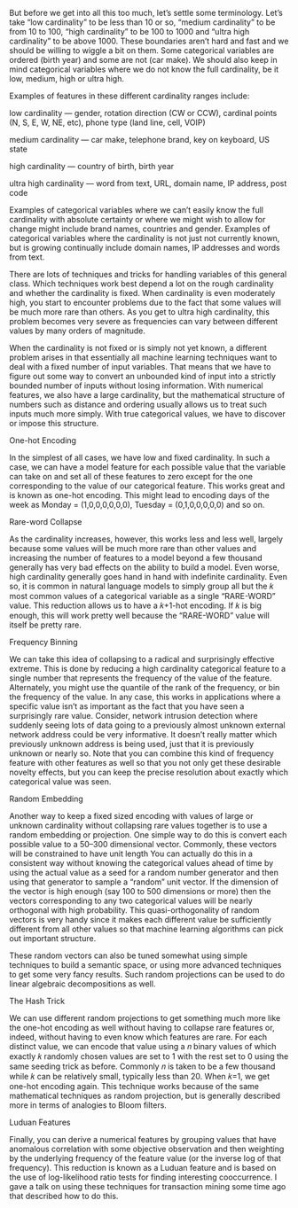 But before we get into all this too much, let’s settle some terminology. Let’s take “low cardinality” to be less than 10 or so, “medium cardinality” to be from 10 to 100, “high cardinality” to be 100 to 1000 and “ultra high cardinality” to be above 1000. These boundaries aren’t hard and fast and we should be willing to wiggle a bit on them. Some categorical variables are ordered (birth year) and some are not (car make). We should also keep in mind categorical variables where we do not know the full cardinality, be it low, medium, high or ultra high.

Examples of features in these different cardinality ranges include:

low cardinality — gender, rotation direction (CW or CCW), cardinal points (N, S, E, W, NE, etc), phone type (land line, cell, VOIP)

medium cardinality — car make, telephone brand, key on keyboard, US state

high cardinality — country of birth, birth year

ultra high cardinality — word from text, URL, domain name, IP address, post code

Examples of categorical variables where we can’t easily know the full cardinality with absolute certainty or where we might wish to allow for change might include brand names, countries and gender. Examples of categorical variables where the cardinality is not just not currently known, but is growing continually include domain names, IP addresses and words from text.

There are lots of techniques and tricks for handling variables of this general class. Which techniques work best depend a lot on the rough cardinality and whether the cardinality is fixed. When cardinality is even moderately high, you start to encounter problems due to the fact that some values will be much more rare than others. As you get to ultra high cardinality, this problem becomes very severe as frequencies can vary between different values by many orders of magnitude.

When the cardinality is not fixed or is simply not yet known, a different problem arises in that essentially all machine learning techniques want to deal with a fixed number of input variables. That means that we have to figure out some way to convert an unbounded kind of input into a strictly bounded number of inputs without losing information. With numerical features, we also have a large cardinality, but the mathematical structure of numbers such as distance and ordering usually allows us to treat such inputs much more simply. With true categorical values, we have to discover or impose this structure.

One-hot Encoding

In the simplest of all cases, we have low and fixed cardinality. In such a case, we can have a model feature for each possible value that the variable can take on and set all of these features to zero except for the one corresponding to the value of our categorical feature. This works great and is known as one-hot encoding. This might lead to encoding days of the week as Monday = (1,0,0,0,0,0,0), Tuesday = (0,1,0,0,0,0,0) and so on.

Rare-word Collapse

As the cardinality increases, however, this works less and less well, largely because some values will be much more rare than other values and increasing the number of features to a model beyond a few thousand generally has very bad effects on the ability to build a model. Even worse, high cardinality generally goes hand in hand with indefinite cardinality. Even so, it is common in natural language models to simply group all but the 𝑘 most common values of a categorical variable as a single “RARE-WORD” value. This reduction allows us to have a 𝑘+1-hot encoding. If 𝑘 is big enough, this will work pretty well because the “RARE-WORD” value will itself be pretty rare.

Frequency Binning

We can take this idea of collapsing to a radical and surprisingly effective extreme. This is done by reducing a high cardinality categorical feature to a single number that represents the frequency of the value of the feature. Alternately, you might use the quantile of the rank of the frequency, or bin the frequency of the value. In any case, this works in applications where a specific value isn’t as important as the fact that you have seen a surprisingly rare value. Consider, network intrusion detection where suddenly seeing lots of data going to a previously almost unknown external network address could be very informative. It doesn’t really matter which previously unknown address is being used, just that it is previously unknown or nearly so. Note that you can combine this kind of frequency feature with other features as well so that you not only get these desirable novelty effects, but you can keep the precise resolution about exactly which categorical value was seen.

Random Embedding

Another way to keep a fixed sized encoding with values of large or unknown cardinality without collapsing rare values together is to use a random embedding or projection. One simple way to do this is convert each possible value to a 50–300 dimensional vector. Commonly, these vectors will be constrained to have unit length You can actually do this in a consistent way without knowing the categorical values ahead of time by using the actual value as a seed for a random number generator and then using that generator to sample a “random” unit vector. If the dimension of the vector is high enough (say 100 to 500 dimensions or more) then the vectors corresponding to any two categorical values will be nearly orthogonal with high probability. This quasi-orthogonality of random vectors is very handy since it makes each different value be sufficiently different from all other values so that machine learning algorithms can pick out important structure.

These random vectors can also be tuned somewhat using simple techniques to build a semantic space, or using more advanced techniques to get some very fancy results. Such random projections can be used to do linear algebraic decompositions as well.

The Hash Trick

We can use different random projections to get something much more like the one-hot encoding as well without having to collapse rare features or, indeed, without having to even know which features are rare. For each distinct value, we can encode that value using a 𝑛 binary values of which exactly 𝑘 randomly chosen values are set to 1 with the rest set to 0 using the same seeding trick as before. Commonly 𝑛 is taken to be a few thousand while 𝑘 can be relatively small, typically less than 20. When 𝑘=1, we get one-hot encoding again. This technique works because of the same mathematical techniques as random projection, but is generally described more in terms of analogies to Bloom filters.

Luduan Features

Finally, you can derive a numerical features by grouping values that have anomalous correlation with some objective observation and then weighting by the underlying frequency of the feature value (or the inverse log of that frequency). This reduction is known as a Luduan feature and is based on the use of log-likelihood ratio tests for finding interesting cooccurrence. I gave a talk on using these techniques for transaction mining some time ago that described how to do this.
